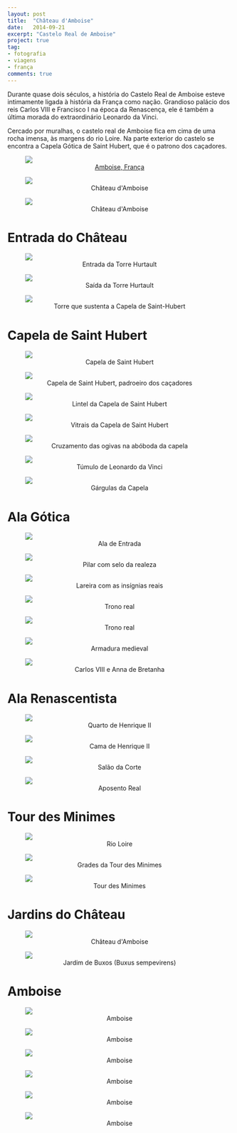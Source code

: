 ```yaml
---
layout: post
title:  "Château d'Amboise"
date:   2014-09-21
excerpt: "Castelo Real de Amboise"
project: true
tag:
- fotografia
- viagens
- frança
comments: true
---
```

Durante quase dois séculos, a história do Castelo Real de Amboise esteve intimamente ligada à história da França como nação. Grandioso palácio dos reis Carlos VIII e Francisco I na época da Renascença, ele é também a última morada do extraordinário Leonardo da Vinci.

Cercado por muralhas, o castelo real de Amboise fica em cima de uma rocha imensa, às margens do rio Loire. Na parte exterior do castelo se encontra a Capela Gótica de Saint Hubert, que é o patrono dos caçadores.

<figure>
	<a href="https://i.imgur.com/7IaVgdQ.png"><img src="https://i.imgur.com/7IaVgdQ.png"><figcaption><center>Amboise, França</center></figcaption></a>
</figure>

<figure>
	<img src="https://i.imgur.com/cPMYWpR.jpg">
	<figcaption><center>Château d'Amboise</center></figcaption>
</figure>

<figure>
	<img src="https://i.imgur.com/ylb89Aj.jpg">
	<figcaption><center>Château d'Amboise</center></figcaption>
</figure>

# Entrada do Château

<figure>
	<img src="https://i.imgur.com/JA6t3jz.jpg">
	<figcaption><center>Entrada da Torre Hurtault</center></figcaption>
</figure>

<figure>
	<img src="https://i.imgur.com/tN36gF9.jpg">
	<figcaption><center>Saída da Torre Hurtault</center></figcaption>
</figure>

<figure>
	<img src="https://i.imgur.com/APcbY3e.jpg">
	<figcaption><center>Torre que sustenta a Capela de Saint-Hubert</center></figcaption>
</figure>

# Capela de Saint Hubert

<figure>
	<img src="https://i.imgur.com/gKr1LRw.jpg">
	<figcaption><center>Capela de Saint Hubert</center></figcaption>
</figure>

<figure>
	<img src="https://i.imgur.com/JidpjzK.jpg">
	<figcaption><center>Capela de Saint Hubert, padroeiro dos caçadores</center></figcaption>
</figure>

<figure>
	<img src="https://i.imgur.com/TpAeRXE.jpg">
	<figcaption><center>Lintel da Capela de Saint Hubert</center></figcaption>
</figure>

<figure>
	<img src="https://i.imgur.com/f4C4Tsb.jpg">
	<figcaption><center>Vitrais da Capela de Saint Hubert</center></figcaption>
</figure>

<figure>
	<img src="https://i.imgur.com/UT9y8Z4.jpg">
	<figcaption><center>Cruzamento das ogivas na abóboda da capela</center></figcaption>
</figure>

<figure>
	<img src="https://i.imgur.com/4jeFMBi.jpg">
	<figcaption><center>Túmulo de Leonardo da Vinci</center></figcaption>
</figure>

<figure>
	<img src="https://i.imgur.com/B2FAUXE.jpg">
	<figcaption><center>Gárgulas da Capela</center></figcaption>
</figure>

# Ala Gótica

<figure>
	<img src="https://i.imgur.com/GCAgmEv.jpg">
	<figcaption><center>Ala de Entrada</center></figcaption>
</figure>

<figure>
	<img src="https://i.imgur.com/Zw72tAu.jpg">
	<figcaption><center>Pilar com selo da realeza</center></figcaption>
</figure>

<figure>
	<img src="https://i.imgur.com/spPBw6x.jpg">
	<figcaption><center>Lareira com as insígnias reais</center></figcaption>
</figure>

<figure>
	<img src="https://i.imgur.com/eTjyvGd.jpg">
	<figcaption><center>Trono real</center></figcaption>
</figure>

<figure>
	<img src="https://i.imgur.com/Ovwtzfu.jpg">
	<figcaption><center>Trono real</center></figcaption>
</figure>

<figure>
	<img src="https://i.imgur.com/gSzyJN1.jpg">
	<figcaption><center>Armadura medieval</center></figcaption>
</figure>

<figure>
	<img src="https://i.imgur.com/BL4TvX2.jpg">
	<figcaption><center>Carlos VIII e Anna de Bretanha</center></figcaption>
</figure>

# Ala Renascentista

<figure>
	<img src="https://i.imgur.com/ZSXcnuL.jpg">
	<figcaption><center>Quarto de Henrique II</center></figcaption>
</figure>

<figure>
	<img src="https://i.imgur.com/2fQFj6L.jpg">
	<figcaption><center>Cama de Henrique II</center></figcaption>
</figure>

<figure>
	<img src="https://i.imgur.com/WiEREUr.jpg">
	<figcaption><center>Salão da Corte</center></figcaption>
</figure>

<figure>
	<img src="https://i.imgur.com/yTrcAcI.jpg">
	<figcaption><center>Aposento Real</center></figcaption>
</figure>

# Tour des Minimes

<figure>
	<img src="https://i.imgur.com/YZ4ke0E.jpg">
	<figcaption><center>Rio Loire</center></figcaption>
</figure>

<figure>
	<img src="https://i.imgur.com/w162F3s.jpg">
	<figcaption><center>Grades da Tour des Minimes</center></figcaption>
</figure>

<figure>
	<img src="https://i.imgur.com/3kZRMCy.jpg">
	<figcaption><center>Tour des Minimes</center></figcaption>
</figure>

# Jardins do Château

<figure>
	<img src="https://i.imgur.com/21YoEE5.jpg">
	<figcaption><center>Château d'Amboise</center></figcaption>
</figure>

<figure>
	<img src="https://i.imgur.com/L4TxOrc.jpg">
	<figcaption><center>Jardim de Buxos (Buxus sempevirens)</center></figcaption>
</figure>

# Amboise

<figure>
	<img src="https://i.imgur.com/melTjMR.jpg">
	<figcaption><center>Amboise</center></figcaption>
</figure>

<figure>
	<img src="https://i.imgur.com/4lKI4hD.jpg">
	<figcaption><center>Amboise</center></figcaption>
</figure>

<figure>
	<img src="https://i.imgur.com/PjygDEE.jpg">
	<figcaption><center>Amboise</center></figcaption>
</figure>

<figure>
	<img src="https://i.imgur.com/wZsR49m.jpg">
	<figcaption><center>Amboise</center></figcaption>
</figure>

<figure>
	<img src="https://i.imgur.com/wWGd4oR.jpg">
	<figcaption><center>Amboise</center></figcaption>
</figure>

<figure>
	<img src="https://i.imgur.com/ovRMDnX.jpg">
	<figcaption><center>Amboise</center></figcaption>
</figure>
